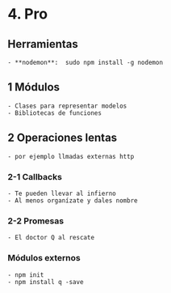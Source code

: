 # 4. Pro

## Herramientas 
	- **nodemon**:  sudo npm install -g nodemon
## 1 Módulos
	- Clases para representar modelos
	- Bibliotecas de funciones
## 2 Operaciones lentas
	- por ejemplo llmadas externas http
### 2-1 Callbacks
	- Te pueden llevar al infierno
	- Al menos organízate y dales nombre
### 2-2 Promesas
	- El doctor Q al rescate
	
### Módulos externos
	- npm init
	- npm install q -save
